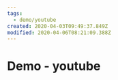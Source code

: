 ```yaml
---
tags:
  - demo/youtube
created: 2020-04-03T09:49:37.849Z
modified: 2020-04-06T08:21:09.388Z
---
```


# Demo - youtube

<!-- @crossnote.youtube "videoID":"MmB9b5njVbA" -->

